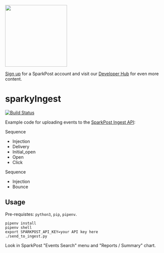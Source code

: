 
<a href="https://www.sparkpost.com"><img src="https://www.sparkpost.com/sites/default/files/attachments/SparkPost_Logo_2-Color_Gray-Orange_RGB.svg" width="200px"/></a>

[Sign up](https://app.sparkpost.com/join?plan=free-0817?src=Social%20Media&sfdcid=70160000000pqBb&pc=GitHubSignUp&utm_source=github&utm_medium=social-media&utm_campaign=github&utm_content=sign-up) for a SparkPost account and visit our [Developer Hub](https://developers.sparkpost.com) for even more content.

# sparkyIngest
[![Build Status](https://travis-ci.com/tuck1s/sparkyIngest.svg?branch=master)](https://travis-ci.com/tuck1s/sparkyIngest)

Example code for uploading events to the [SparkPost Ingest API](https://developers.sparkpost.com/api/events-ingest/):

Sequence
- Injection
- Delivery
- Initial_open
- Open
- Click

Sequence
- Injection
- Bounce

## Usage

Pre-requistes: `python3`, `pip`, `pipenv`.


```
pipenv install
pipenv shell
export SPARKPOST_API_KEY=your API key here
./send_to_ingest.py
```

Look in SparkPost "Events Search" menu and "Reports / Summary" chart.